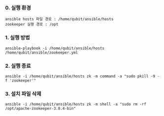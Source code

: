 ### 0. 실행 환경
```
ansible hosts 파일 경로 : /home/qubit/ansible/hosts
zookeeper 실행 경로 : /opt
```

### 1. 실행 방법
```
ansible-playbook -i /home/qubit/ansible/hosts /home/qubit/ansible/zookeeper.yml
```

### 2. 실행 종료
```
ansible -i /home/qubit/ansible/hosts zk -m command -a "sudo pkill -9 -f 'zookeeper'"
```

### 3. 설치 파일 삭제
```
ansible -i /home/qubit/ansible/hosts zk -m shell -a "sudo rm -rf /opt/apache-zookeeper-3.8.4-bin"
```
